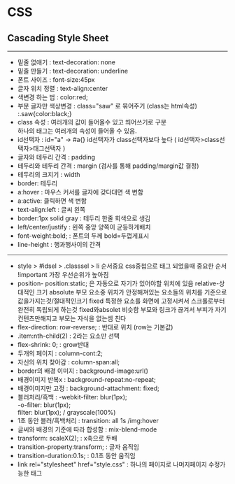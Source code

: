 # CSS

## Cascading Style Sheet
----
- 밑줄 없애기 : text-decoration: none
- 밑줄 만들기 : text-decoration: underline
- 폰트 사이즈 : font-size:45px
- 글자 위치 정렬 : text-align:center
- 색변경 하는 법 : color:red;
- 부분 글자만 색상변경 : class="saw" 로 묶어주기 (class는 html속성)       
                       :.saw{color:black;}
- class 속성 : 여러개의 값이 들어올수 있고 띄어쓰기로 구분    
하나의 태그는 여러개의 속성이 들어올 수 있음.
- id선택자 : id="a" -> #a{} id선택자가 class선택자보다 높다 ( id선택자>class선택자>태그선택자 )
- 글자와 테두리 간격 : padding
- 테두리와 테두리 간격 : margin (검사를 통해 padding/margin값 결정)
- 테두리의 크지기 : width
- border: 테두리
- a:hover : 마우스 커서를 글자에 갖다대면 색 변함
- a:active: 클릭하면 색 변함
- text-align:left : 글씨 왼쪽
- border:1px solid gray : 테두리 한줄 회색으로 생김
- left/center/justify : 왼쪽 중앙 양쪽이 균등하게배치
- font-weight:bold; : 폰트의 두께 bold=두껍게표시
- line-height : 행과행사이의 간격
- -----
- style > #idsel > .classsel > li 순서중요 css중첩으로 태그 되었을때 중요한 순서
!important 가장 우선순위가 높아짐
- position- position:static; 은 자동으로 자기가 있어야할 위치에 있음
relative-상대적인 크기
absolute 부모 요소중 위치가 안정해져있는 요소들의 위치를 기준으로 값을가지는것/절대적인크기
fixed 특정한 요소를 화면에 고정시켜서 스크롤로부터 완전히 독립되게 하는것
fixed와absolet 비슷함 부모와 링크가 끊겨서 부피가 자기 컨텐츠만해지고 부모는 자식을 없는셈 친다
- flex-direction: row-reverse; : 반대로 위치 (row는 기본값)
- .item:nth-child(2) : 2라는 요소만 선택
- flex-shrink: 0; : grow반대
- 두개의 페이지 : column-cont:2;
- 자신의 위치 찾아감 : column-span:all;
- border의 배경 이미지 : background-image:url()
- 배경이미지 반복x : background-repeat:no-repeat;
- 배경이미지만 고정 : background-attachment: fixed;
- 블러처리/흑백 :  -webkit-filter: blur(1px);   
                       -o-filter: blur(1px);    
                       filter: blur(1px);  / grayscale(100%)    
- 1초 동안 블러/흑백처리 : transition: all 1s /img:hover
- 글씨와 배경의 기준에 따라 합성함 : mix-blend-mode
- transform: scaleX(2); : x축으로 두배
- transition-property:transform; : 글자 움직임
- transition-duration:0.1s; : 0.1초 동안 움직임
- link rel="stylesheet" href="style.css" : 하나의 페이지로 나머지페이지 수정가능한 태그
